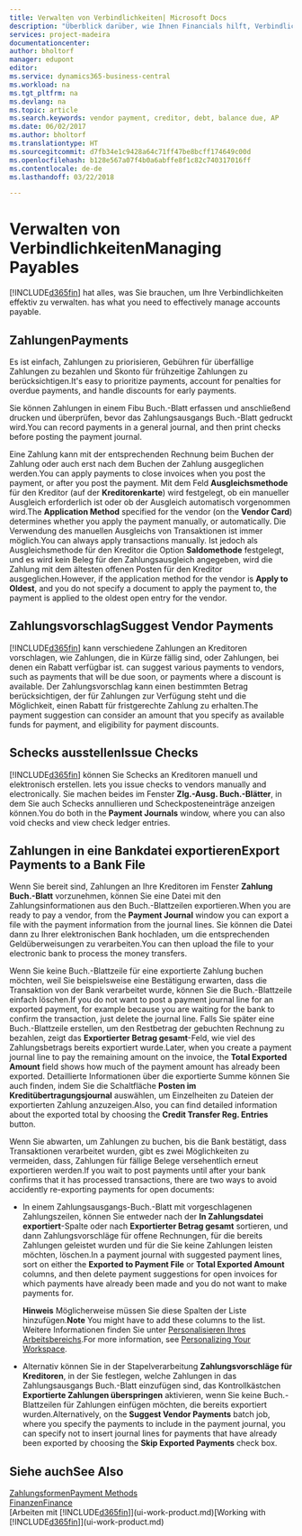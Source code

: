 ```yaml
---
title: Verwalten von Verbindlichkeiten| Microsoft Docs
description: "Überblick darüber, wie Ihnen Financials hilft, Verbindlichkeiten inklusive Kreditorenzahlungen, Gläubiger, Schulden und geschuldete Beträge zu verwalten."
services: project-madeira
documentationcenter: 
author: bholtorf
manager: edupont
editor: 
ms.service: dynamics365-business-central
ms.workload: na
ms.tgt_pltfrm: na
ms.devlang: na
ms.topic: article
ms.search.keywords: vendor payment, creditor, debt, balance due, AP
ms.date: 06/02/2017
ms.author: bholtorf
ms.translationtype: HT
ms.sourcegitcommit: d7fb34e1c9428a64c71ff47be8bcff174649c00d
ms.openlocfilehash: b128e567a07f4b0a6abffe8f1c82c740317016ff
ms.contentlocale: de-de
ms.lasthandoff: 03/22/2018

---
```

# <a name="managing-payables"></a><span data-ttu-id="1cb50-103">Verwalten von Verbindlichkeiten</span><span class="sxs-lookup"><span data-stu-id="1cb50-103">Managing Payables</span></span>
[!INCLUDE[d365fin](includes/d365fin_md.md)]<span data-ttu-id="1cb50-104"> hat alles, was Sie brauchen, um Ihre Verbindlichkeiten effektiv zu verwalten.</span><span class="sxs-lookup"><span data-stu-id="1cb50-104"> has what you need to effectively manage accounts payable.</span></span>  

## <a name="payments"></a><span data-ttu-id="1cb50-105">Zahlungen</span><span class="sxs-lookup"><span data-stu-id="1cb50-105">Payments</span></span>
<span data-ttu-id="1cb50-106">Es ist einfach, Zahlungen zu priorisieren, Gebühren für überfällige Zahlungen zu bezahlen und Skonto für frühzeitige Zahlungen zu berücksichtigen.</span><span class="sxs-lookup"><span data-stu-id="1cb50-106">It's easy to prioritize payments, account for penalties for overdue payments, and handle discounts for early payments.</span></span>

<span data-ttu-id="1cb50-107">Sie können Zahlungen in einem Fibu Buch.-Blatt erfassen und anschließend drucken und überprüfen, bevor das Zahlungsausgangs Buch.-Blatt gedruckt wird.</span><span class="sxs-lookup"><span data-stu-id="1cb50-107">You can record payments in a general journal, and then print checks before posting the payment journal.</span></span>

<span data-ttu-id="1cb50-108">Eine Zahlung kann mit der entsprechenden Rechnung beim Buchen der Zahlung oder auch erst nach dem Buchen der Zahlung ausgeglichen werden.</span><span class="sxs-lookup"><span data-stu-id="1cb50-108">You can apply payments to close invoices when you post the payment, or after you post the payment.</span></span> <span data-ttu-id="1cb50-109">Mit dem Feld **Ausgleichsmethode** für den Kreditor (auf der **Kreditorenkarte**) wird festgelegt, ob ein manueller Ausgleich erforderlich ist oder ob der Ausgleich automatisch vorgenommen wird.</span><span class="sxs-lookup"><span data-stu-id="1cb50-109">The **Application Method** specified for the vendor (on the **Vendor Card**) determines whether you apply the payment manually, or automatically.</span></span> <span data-ttu-id="1cb50-110">Die Verwendung des manuellen Ausgleichs von Transaktionen ist immer möglich.</span><span class="sxs-lookup"><span data-stu-id="1cb50-110">You can always apply transactions manually.</span></span> <span data-ttu-id="1cb50-111">Ist jedoch als Ausgleichsmethode für den Kreditor die Option **Saldomethode** festgelegt, und es wird kein Beleg für den Zahlungsausgleich angegeben, wird die Zahlung mit dem ältesten offenen Posten für den Kreditor ausgeglichen.</span><span class="sxs-lookup"><span data-stu-id="1cb50-111">However, if the application method for the vendor is **Apply to Oldest**, and you do not specify a document to apply the payment to, the payment is applied to the oldest open entry for the vendor.</span></span>

## <a name="suggest-vendor-payments"></a><span data-ttu-id="1cb50-112">Zahlungsvorschlag</span><span class="sxs-lookup"><span data-stu-id="1cb50-112">Suggest Vendor Payments</span></span>
[!INCLUDE[d365fin](includes/d365fin_md.md)]<span data-ttu-id="1cb50-113"> kann verschiedene Zahlungen an Kreditoren vorschlagen, wie Zahlungen, die in Kürze fällig sind, oder Zahlungen, bei denen ein Rabatt verfügbar ist.</span><span class="sxs-lookup"><span data-stu-id="1cb50-113"> can suggest various payments to vendors, such as payments that will be due soon, or payments where a discount is available.</span></span> <span data-ttu-id="1cb50-114">Der Zahlungsvorschlag kann einen bestimmten Betrag berücksichtigen, der für Zahlungen zur Verfügung steht und die Möglichkeit, einen Rabatt für fristgerechte Zahlung zu erhalten.</span><span class="sxs-lookup"><span data-stu-id="1cb50-114">The payment suggestion can consider an amount that you specify as available funds for payment, and eligibility for payment discounts.</span></span>

## <a name="issue-checks"></a><span data-ttu-id="1cb50-115">Schecks ausstellen</span><span class="sxs-lookup"><span data-stu-id="1cb50-115">Issue Checks</span></span>
[!INCLUDE[d365fin](includes/d365fin_md.md)]<span data-ttu-id="1cb50-116"> können Sie Schecks an Kreditoren manuell und elektronisch erstellen.</span><span class="sxs-lookup"><span data-stu-id="1cb50-116"> lets you issue checks to vendors manually and electronically.</span></span> <span data-ttu-id="1cb50-117">Sie machen beides im Fenster **Zlg.-Ausg. Buch.-Blätter**, in dem Sie auch Schecks annullieren und Scheckposteneinträge anzeigen können.</span><span class="sxs-lookup"><span data-stu-id="1cb50-117">You do both in the **Payment Journals** window, where you can also void checks and view check ledger entries.</span></span>

## <a name="export-payments-to-a-bank-file"></a><span data-ttu-id="1cb50-118">Zahlungen in eine Bankdatei exportieren</span><span class="sxs-lookup"><span data-stu-id="1cb50-118">Export Payments to a Bank File</span></span>
<span data-ttu-id="1cb50-119">Wenn Sie bereit sind, Zahlungen an Ihre Kreditoren im Fenster **Zahlung Buch.-Blatt** vorzunehmen, können Sie eine Datei mit den Zahlungsinformationen aus den Buch.-Blattzeilen exportieren.</span><span class="sxs-lookup"><span data-stu-id="1cb50-119">When you are ready to pay a vendor, from the **Payment Journal** window you can export a file with the payment information from the journal lines.</span></span> <span data-ttu-id="1cb50-120">Sie können die Datei dann zu Ihrer elektronischen Bank hochladen, um die entsprechenden Geldüberweisungen zu verarbeiten.</span><span class="sxs-lookup"><span data-stu-id="1cb50-120">You can then upload the file to your electronic bank to process the money transfers.</span></span>

<span data-ttu-id="1cb50-121">Wenn Sie keine Buch.-Blattzeile für eine exportierte Zahlung buchen möchten, weil Sie beispielsweise eine Bestätigung erwarten, dass die Transaktion von der Bank verarbeitet wurde, können Sie die Buch.-Blattzeile einfach löschen.</span><span class="sxs-lookup"><span data-stu-id="1cb50-121">If you do not want to post a payment journal line for an exported payment, for example because you are waiting for the bank to confirm the transaction, just delete the journal line.</span></span> <span data-ttu-id="1cb50-122">Falls Sie später eine Buch.-Blattzeile erstellen, um den Restbetrag der gebuchten Rechnung zu bezahlen, zeigt das **Exportierter Betrag gesamt**-Feld, wie viel des Zahlungsbetrags bereits exportiert wurde.</span><span class="sxs-lookup"><span data-stu-id="1cb50-122">Later, when you create a payment journal line to pay the remaining amount on the invoice, the **Total Exported Amount** field shows how much of the payment amount has already been exported.</span></span> <span data-ttu-id="1cb50-123">Detaillierte Informationen über die exportierte Summe können Sie auch finden, indem Sie die Schaltfläche **Posten im Kreditübertragungsjournal** auswählen, um Einzelheiten zu Dateien der exportierten Zahlung anzuzeigen.</span><span class="sxs-lookup"><span data-stu-id="1cb50-123">Also, you can find detailed information about the exported total by choosing the **Credit Transfer Reg. Entries** button.</span></span>

<span data-ttu-id="1cb50-124">Wenn Sie abwarten, um Zahlungen zu buchen, bis die Bank bestätigt, dass Transaktionen verarbeitet wurden, gibt es zwei Möglichkeiten zu vermeiden, dass, Zahlungen für fällige Belege versehentlich erneut exportieren werden.</span><span class="sxs-lookup"><span data-stu-id="1cb50-124">If you wait to post payments until after your bank confirms that it has processed transactions, there are two ways to avoid accidently re-exporting payments for open documents:</span></span>  

* <span data-ttu-id="1cb50-125">In einem Zahlungsausgangs-Buch.-Blatt mit vorgeschlagenen Zahlungszeilen, können Sie entweder nach der **In Zahlungsdatei exportiert**-Spalte oder nach **Exportierter Betrag gesamt** sortieren, und dann Zahlungsvorschläge für offene Rechnungen, für die bereits Zahlungen geleistet wurden und für die Sie keine Zahlungen leisten möchten, löschen.</span><span class="sxs-lookup"><span data-stu-id="1cb50-125">In a payment journal with suggested payment lines, sort on either the **Exported to Payment File** or **Total Exported Amount** columns, and then delete payment suggestions for open invoices for which payments have already been made and you do not want to make payments for.</span></span>

    <span data-ttu-id="1cb50-126">**Hinweis** Möglicherweise müssen Sie diese Spalten der Liste hinzufügen.</span><span class="sxs-lookup"><span data-stu-id="1cb50-126">**Note** You might have to add these columns to the list.</span></span> <span data-ttu-id="1cb50-127">Weitere Informationen finden Sie unter [Personalisieren Ihres Arbeitsbereichs](ui-personalization-user.md).</span><span class="sxs-lookup"><span data-stu-id="1cb50-127">For more information, see [Personalizing Your Workspace](ui-personalization-user.md).</span></span>  
* <span data-ttu-id="1cb50-128">Alternativ können Sie in der Stapelverarbeitung **Zahlungsvorschläge für Kreditoren**, in der Sie festlegen, welche Zahlungen in das Zahlungsausgangs Buch.-Blatt einzufügen sind, das Kontrollkästchen **Exportierte Zahlungen überspringen** aktivieren, wenn Sie keine Buch.-Blattzeilen für Zahlungen einfügen möchten, die bereits exportiert wurden.</span><span class="sxs-lookup"><span data-stu-id="1cb50-128">Alternatively, on the **Suggest Vendor Payments** batch job, where you specify the payments to include in the payment journal, you can specify not to insert journal lines for payments that have already been exported by choosing the **Skip Exported Payments** check box.</span></span>

## <a name="see-also"></a><span data-ttu-id="1cb50-129">Siehe auch</span><span class="sxs-lookup"><span data-stu-id="1cb50-129">See Also</span></span>
[<span data-ttu-id="1cb50-130">Zahlungsformen</span><span class="sxs-lookup"><span data-stu-id="1cb50-130">Payment Methods</span></span>](finance-payment-methods.md)  
[<span data-ttu-id="1cb50-131">Finanzen</span><span class="sxs-lookup"><span data-stu-id="1cb50-131">Finance</span></span>](finance.md)  
<span data-ttu-id="1cb50-132">[Arbeiten mit [!INCLUDE[d365fin](includes/d365fin_md.md)]](ui-work-product.md)</span><span class="sxs-lookup"><span data-stu-id="1cb50-132">[Working with [!INCLUDE[d365fin](includes/d365fin_md.md)]](ui-work-product.md)</span></span>

